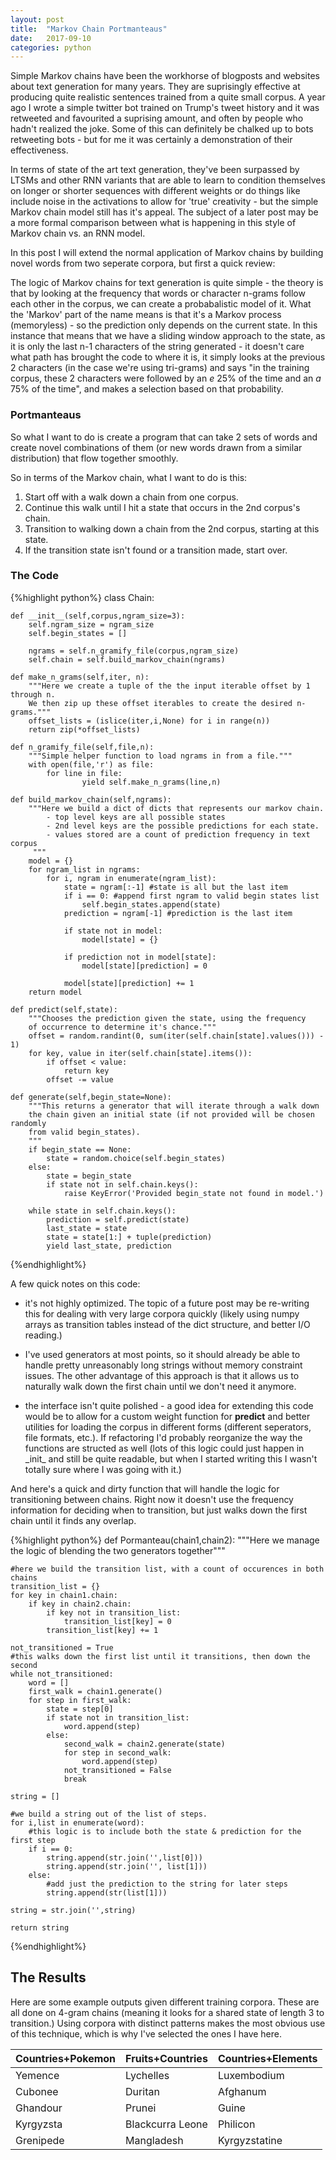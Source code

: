 ```yaml
---
layout: post
title:  "Markov Chain Portmanteaus"
date:   2017-09-10
categories: python
---
```


Simple Markov chains have been the workhorse of blogposts and websites about text generation for many years. They are suprisingly effective at producing quite realistic sentences trained from a quite small corpus. A year ago I wrote a simple twitter bot trained on Trump's tweet history and it was retweeted and favourited a suprising amount, and often by people who hadn't realized the joke. Some of this can definitely be chalked up to bots retweeting bots - but for me it was certainly a demonstration of their effectiveness.

In terms of state of the art text generation, they've been surpassed by LTSMs and other RNN variants that are able to learn to condition themselves on longer or shorter sequences with different weights or do things like include noise in the activations to allow for 'true' creativity - but the simple Markov chain model still has it's appeal. The subject of a later post may be a more formal comparison between what is happening in this style of Markov chain vs. an RNN model.

In this post I will extend the normal application of Markov chains by building novel words from two seperate corpora, but first a quick review:

The logic of Markov chains for text generation is quite simple - the theory is that by looking at the frequency that words or character n-grams follow each other in the corpus, we can create a probabalistic model of it. What the 'Markov' part of the name means is that it's a Markov process (memoryless) - so the prediction only depends on the current state. In this instance that means that we have a sliding window approach to the state, as it is only the last n-1 characters of the string generated - it doesn't care what path has brought the code to where it is, it simply looks at the previous 2 characters (in the case we're using tri-grams) and says "in the training corpus, these 2 characters were followed by an *e* 25% of the time and an *a* 75% of the time", and makes a selection based on that probability.

### Portmanteaus

So what I want to do is create a program that can take 2 sets of words and create novel combinations of them (or new words drawn from a similar distribution) that flow together smoothly.

So in terms of the Markov chain, what I want to do is this:

1. Start off with a walk down a chain from one corpus.
2. Continue this walk until I hit a state that occurs in the 2nd corpus's chain.
3. Transition to walking down a chain from the 2nd corpus, starting at this state.
4. If the transition state isn't found or a transition made, start over.

### The Code
{%highlight python%}
class Chain:

    def __init__(self,corpus,ngram_size=3):
        self.ngram_size = ngram_size
        self.begin_states = []

        ngrams = self.n_gramify_file(corpus,ngram_size)
        self.chain = self.build_markov_chain(ngrams)

    def make_n_grams(self,iter, n):
        """Here we create a tuple of the the input iterable offset by 1 through n.
        We then zip up these offset iterables to create the desired n-grams."""
        offset_lists = (islice(iter,i,None) for i in range(n))
        return zip(*offset_lists)

    def n_gramify_file(self,file,n):
        """Simple helper function to load ngrams in from a file."""
        with open(file,'r') as file:
            for line in file:
                    yield self.make_n_grams(line,n)

    def build_markov_chain(self,ngrams):
        """Here we build a dict of dicts that represents our markov chain.
            - top level keys are all possible states
            - 2nd level keys are the possible predictions for each state.
            - values stored are a count of prediction frequency in text corpus
         """
        model = {}
        for ngram_list in ngrams:
            for i, ngram in enumerate(ngram_list):
                state = ngram[:-1] #state is all but the last item
                if i == 0: #append first ngram to valid begin states list
                    self.begin_states.append(state)
                prediction = ngram[-1] #prediction is the last item

                if state not in model:
                    model[state] = {}

                if prediction not in model[state]:
                    model[state][prediction] = 0

                model[state][prediction] += 1
        return model

    def predict(self,state):
        """Chooses the prediction given the state, using the frequency
        of occurrence to determine it's chance."""
        offset = random.randint(0, sum(iter(self.chain[state].values())) - 1)
        for key, value in iter(self.chain[state].items()):
            if offset < value:
                return key
            offset -= value

    def generate(self,begin_state=None):
        """This returns a generator that will iterate through a walk down
        the chain given an initial state (if not provided will be chosen randomly
        from valid begin_states).
        """
        if begin_state == None:
            state = random.choice(self.begin_states)
        else:
            state = begin_state
            if state not in self.chain.keys():
                raise KeyError('Provided begin_state not found in model.')

        while state in self.chain.keys():
            prediction = self.predict(state)
            last_state = state
            state = state[1:] + tuple(prediction)
            yield last_state, prediction

{%endhighlight%}

A few quick notes on this code:

  - it's not highly optimized. The topic of a future post may be re-writing this for dealing with very large corpora quickly (likely using numpy arrays as transition tables instead of the dict structure, and better I/O reading.)

  - I've used generators at most points, so it should already be able to handle pretty unreasonably long strings without memory constraint issues. The other advantage of this approach is that it allows us to naturally walk down the first chain until we don't need it anymore.

  - the interface isn't quite polished - a good idea for extending this code would be to allow for a custom weight function for **predict** and better utilities for loading the corpus in different forms (different seperators, file formats, etc.). If refactoring I'd probably reorganize the way the functions are structed as well (lots of this logic could just happen in \_init_ and still be quite readable, but when I started writing this I wasn't totally sure where I was going with it.)

And here's a quick and dirty function that will handle the logic for transitioning between chains. Right now it doesn't use the frequency information for deciding when to transition, but just walks down the first chain until it finds any overlap.

{%highlight python%}
def Pormanteau(chain1,chain2):
    """Here we manage the logic of blending the two generators together"""

    #here we build the transition list, with a count of occurences in both chains
    transition_list = {}
    for key in chain1.chain:
        if key in chain2.chain:
            if key not in transition_list:
                transition_list[key] = 0
            transition_list[key] += 1

    not_transitioned = True
    #this walks down the first list until it transitions, then down the second
    while not_transitioned:
        word = []
        first_walk = chain1.generate()
        for step in first_walk:
            state = step[0]
            if state not in transition_list:
                word.append(step)
            else:
                second_walk = chain2.generate(state)
                for step in second_walk:
                    word.append(step)
                not_transitioned = False
                break

    string = []

    #we build a string out of the list of steps.
    for i,list in enumerate(word):
        #this logic is to include both the state & prediction for the first step
        if i == 0:
            string.append(str.join('',list[0]))
            string.append(str.join('', list[1]))
        else:
            #add just the prediction to the string for later steps
            string.append(str(list[1]))

    string = str.join('',string)

    return string
{%endhighlight%}

## The Results

Here are some example outputs given different training corpora. These are all done on 4-gram chains (meaning it looks for a shared state of length 3 to transition.) Using corpora with distinct patterns makes the most obvious use of this technique, which is why I've selected the ones I have here.

| Countries+Pokemon | Fruits+Countries| Countries+Elements  |
|  -------------|-------------   | -----|
| Yemence     | Lychelles        | Luxembodium |
| Cubonee     | Duritan          | Afghanum |
| Ghandour    | Prunei           | Guine |
| Kyrgyzsta   | Blackcurra Leone | Philicon |
| Grenipede   | Mangladesh       | Kyrgyzstatine |
